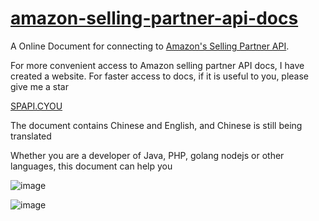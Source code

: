 # [amazon-selling-partner-api-docs](https://spapi.cyou?utm_source=github)

A Online Document for connecting to [Amazon's Selling Partner API](https://github.com/amzn/selling-partner-api-docs/).



For more convenient access to Amazon selling partner API docs, I have created a website. For faster access to docs, if it is useful to you, please give me a star

[SPAPI.CYOU](https://spapi.cyou?utm_source=github)

The document contains Chinese and English, and Chinese is still being translated

Whether you are a developer of Java, PHP, golang nodejs or other languages, this document can help you



![image](https://user-images.githubusercontent.com/43982160/146670912-4f8e7404-7b98-47fe-967b-1c983651cfe1.png)



![image](https://user-images.githubusercontent.com/43982160/130359371-57b8c92f-db32-42e0-9ca7-3bbfad88168a.png)


